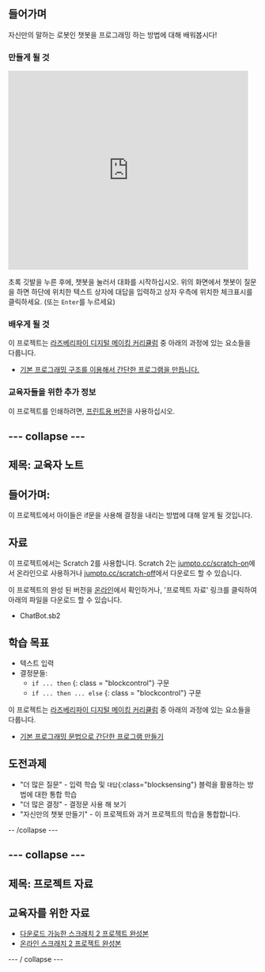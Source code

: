 ## 들어가며

자신만의 말하는 로봇인 챗봇을 프로그래밍 하는 방법에 대해 배워봅시다!

### 만들게 될 것

<div class="scratch-preview">
  <iframe allowtransparency="true" width="485" height="402" src="https://scratch.mit.edu/projects/embed/26762091/?autostart=false" frameborder="0"></iframe>
</div>

초록 깃발을 누른 후에, 챗봇을 눌러서 대화를 시작하십시오. 위의 화면에서 챗봇이 질문을 하면 하단에 위치한 텍스트 상자에 대답을 입력하고 상자 우측에 위치한 체크표시를 클릭하세요. (또는 `Enter`를 누르세요)

### 배우게 될 것

이 프로젝트는 [라즈베리파이 디지털 메이킹 커리큘럼](http://rpf.io/curriculum) 중 아래의 과정에 있는 요소들을 다룹니다.

+ [기본 프로그래밍 구조를 이용해서 간단한 프로그램을 만듭니다.](https://www.raspberrypi.org/curriculum/programming/creator)

### 교육자들을 위한 추가 정보

이 프로젝트를 인쇄하려면, [프린트용 버전](https://projects.raspberrypi.org/en/projects/chatbot/print)을 사용하십시오.

## \--- collapse \---

## 제목: 교육자 노트

## 들어가며:

이 프로젝트에서 아이들은 if문을 사용해 결정을 내리는 방법에 대해 알게 될 것입니다.

## 자료

이 프로젝트에서는 Scratch 2를 사용합니다. Scratch 2는 [jumpto.cc/scratch-on](http://jumpto.cc/scratch-on)에서 온라인으로 사용하거나 [jumpto.cc/scratch-off](http://jumpto.cc/scratch-off)에서 다운로드 할 수 있습니다.

이 프로젝트의 완성 된 버전을 [온라인](http://scratch.mit.edu/projects/26762091/#editor)에서 확인하거나, '프로젝트 자료' 링크를 클릭하여 아래의 파일을 다운로드 할 수 있습니다.

+ ChatBot.sb2

## 학습 목표

+ 텍스트 입력
+ 결정문들: 
    + `if ... then` {: class = "blockcontrol"} 구문
    + `if ... then ... else` {: class = "blockcontrol"} 구문

이 프로젝트는 [라즈베리파이 디지털 메이킹 커리큘럼](http://rpf.io/curriculum) 중 아래의 과정에 있는 요소들을 다룹니다.

+ [기본 프로그래밍 문법으로 간단한 프로그램 만들기](https://www.raspberrypi.org/curriculum/programming/creator)

## 도전과제

+ "더 많은 질문" - 입력 학습 및 `대답`{:class="blocksensing"} 블럭을 활용하는 방법에 대한 통합 학습
+ "더 많은 결정" - 결정문 사용 해 보기
+ "자신만의 챗봇 만들기" - 이 프로젝트와 과거 프로젝트의 학습을 통합합니다.

-- /collapse \---

## \--- collapse \---

## 제목: 프로젝트 자료

## 교육자를 위한 자료

+ [다운로드 가능한 스크래치 2 프로젝트 완성본 ](resources/ChatBot.sb2)
+ [온라인 스크래치 2 프로젝트 완성본](http://scratch.mit.edu/projects/26762091/#editor)

\--- / collapse \---
